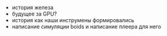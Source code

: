 - история железа
- будущее за GPU?
- история как наши инструмены формировались
- написание симуляции boids и написание плеера для него